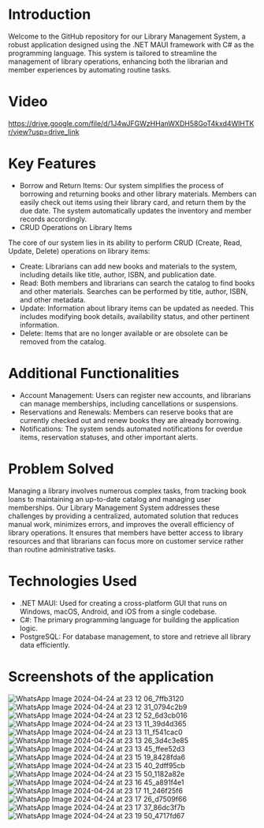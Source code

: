 # Introduction
Welcome to the GitHub repository for our Library Management System, a robust application designed using the .NET MAUI framework with C# as the programming language. This system is tailored to streamline the management of library operations, enhancing both the librarian and member experiences by automating routine tasks.

# Video
https://drive.google.com/file/d/1J4wJFGWzHHanWXDH58GoT4kxd4WlHTKr/view?usp=drive_link

# Key Features
- Borrow and Return Items: Our system simplifies the process of borrowing and returning books and other library materials. Members can easily check out items using their library card, and return them by the due date. The system automatically updates the inventory and member records accordingly.
- CRUD Operations on Library Items

The core of our system lies in its ability to perform CRUD (Create, Read, Update, Delete) operations on library items:
  - Create: Librarians can add new books and materials to the system, including details like title, author, ISBN, and publication date.
  - Read: Both members and librarians can search the catalog to find books and other materials. Searches can be performed by title, author, ISBN, and other metadata.
  - Update: Information about library items can be updated as needed. This includes modifying book details, availability status, and other pertinent information.
  - Delete: Items that are no longer available or are obsolete can be removed from the catalog.

# Additional Functionalities
- Account Management: Users can register new accounts, and librarians can manage memberships, including cancellations or suspensions.
- Reservations and Renewals: Members can reserve books that are currently checked out and renew books they are already borrowing.
- Notifications: The system sends automated notifications for overdue items, reservation statuses, and other important alerts.

# Problem Solved
Managing a library involves numerous complex tasks, from tracking book loans to maintaining an up-to-date catalog and managing user memberships. Our Library Management System addresses these challenges by providing a centralized, automated solution that reduces manual work, minimizes errors, and improves the overall efficiency of library operations. It ensures that members have better access to library resources and that librarians can focus more on customer service rather than routine administrative tasks.

# Technologies Used
- .NET MAUI: Used for creating a cross-platform GUI that runs on Windows, macOS, Android, and iOS from a single codebase.
- C#: The primary programming language for building the application logic.
- PostgreSQL: For database management, to store and retrieve all library data efficiently.

# Screenshots of the application

![WhatsApp Image 2024-04-24 at 23 12 06_7ffb3120](https://github.com/KlintLee115/LibraryManagementSystemNew/assets/39582467/d8938a61-e35f-46ca-ab3a-d0030ba7de4b)
![WhatsApp Image 2024-04-24 at 23 12 31_0794c2b9](https://github.com/KlintLee115/LibraryManagementSystemNew/assets/39582467/0acc810f-dae5-4bcc-a362-21e679ee6470)
![WhatsApp Image 2024-04-24 at 23 12 52_6d3cb016](https://github.com/KlintLee115/LibraryManagementSystemNew/assets/39582467/a52576ed-da3b-44e8-b8d7-46d001118ccf)
![WhatsApp Image 2024-04-24 at 23 13 11_39d4d365](https://github.com/KlintLee115/LibraryManagementSystemNew/assets/39582467/017202c0-4b12-458c-b3e1-8b2387ea90d9)
![WhatsApp Image 2024-04-24 at 23 13 11_f541cac0](https://github.com/KlintLee115/LibraryManagementSystemNew/assets/39582467/d51cfe20-f8e9-4cbd-b93f-f5aedaeb3f05)
![WhatsApp Image 2024-04-24 at 23 13 26_3d4c3e85](https://github.com/KlintLee115/LibraryManagementSystemNew/assets/39582467/3112df53-33d1-413c-8909-d32eb758174b)
![WhatsApp Image 2024-04-24 at 23 13 45_ffee52d3](https://github.com/KlintLee115/LibraryManagementSystemNew/assets/39582467/08ee434f-c213-41cf-987b-57cad25b71aa)
![WhatsApp Image 2024-04-24 at 23 15 19_8428fda6](https://github.com/KlintLee115/LibraryManagementSystemNew/assets/39582467/665173cf-6f97-4dde-9dd9-566c7470a35d)
![WhatsApp Image 2024-04-24 at 23 15 40_2dff95cb](https://github.com/KlintLee115/LibraryManagementSystemNew/assets/39582467/7ffe0980-cada-49c3-b1e4-b1d4a9cd351c)
![WhatsApp Image 2024-04-24 at 23 15 50_1182a82e](https://github.com/KlintLee115/LibraryManagementSystemNew/assets/39582467/c9f75bcc-e620-4be9-8bfe-977d913c20c1)
![WhatsApp Image 2024-04-24 at 23 16 45_a891f4e1](https://github.com/KlintLee115/LibraryManagementSystemNew/assets/39582467/c2095666-3140-4708-a512-f38e07176795)
![WhatsApp Image 2024-04-24 at 23 17 11_246f25f6](https://github.com/KlintLee115/LibraryManagementSystemNew/assets/39582467/1a7f2301-536e-4d5c-bd34-e07d78ad6e83)
![WhatsApp Image 2024-04-24 at 23 17 26_d7509f66](https://github.com/KlintLee115/LibraryManagementSystemNew/assets/39582467/fee7f773-61e0-43e5-bf1a-dcf43eb91bda)
![WhatsApp Image 2024-04-24 at 23 17 37_86dc3f7b](https://github.com/KlintLee115/LibraryManagementSystemNew/assets/39582467/66490c0a-9217-4fd5-b903-04476919daef)
![WhatsApp Image 2024-04-24 at 23 19 50_4717fd67](https://github.com/KlintLee115/LibraryManagementSystemNew/assets/39582467/ffc2db78-fb99-49bb-b724-c5cade11514e)


